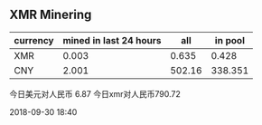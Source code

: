 ## XMR Minering

|currency|mined in last 24 hours|all|in pool|
|---|---|---|---|
|XMR|0.003|0.635|0.428|
|CNY|2.001|502.16|338.351|

今日美元对人民币 6.87	今日xmr对人民币790.72


2018-09-30 18:40